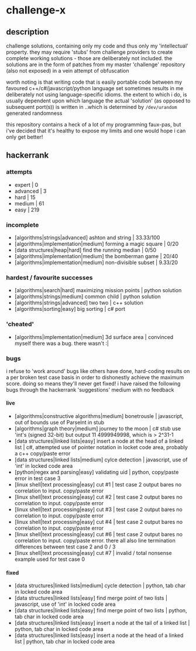 # challenge-x

## description
challenge solutions, containing only my code and thus only my 'intellectual' property. they may require 'stubs' from challenge providers to create complete working solutions - those are deliberately not included. the solutions are in the form of patches from my master 'challenge' repository (also not exposed) in a vein attempt of obfuscation

worth noting is that writing code that is easily portable code between my favoured c++/c#/javascript/python language set sometimes results in me deliberately not using language-specific idioms. the extent to which i do, is usually dependent upon which language the actual 'solution' (as opposed to subsequent port(s)) is written in ..which is determined by `/dev/urandom` generated randomness

this repository contains a heck of a lot of my programming faux-pas, but i've decided that it's healthy to expose my limits and one would hope i can only get better!

## hackerrank
### attempts
- expert | 0
- advanced | 3
- hard | 15
- medium | 61
- easy | 219

### incomplete
- [algorithms|strings|advanced] ashton and string | 33.33/100
- [algorithms|implementation|medium] forming a magic square | 0/20
- [data structures|heap|hard] find the running median | 0/50
- [algorithms|implementation|medium] the bomberman game | 20/40
- [algorithms|implementation|medium] non-divisible subset | 9.33/20

### hardest / favourite successes
- [algorithms|search|hard] maximizing mission points | python solution
- [algorithms|strings|medium] common child | python solution
- [algorithms|strings|advanced] two two | c++ solution
- [algorithms|sorting|easy] big sorting | c# port

### 'cheated'
- [algorithms|implementation|medium] 3d surface area | convinced myself there was a bug. there wasn't :|

### bugs
i refuse to 'work around' bugs like others have done, hard-coding results on a per broken test case basis in order to dishonestly achieve the maximum score. doing so means they'll never get fixed! i have raised the following bugs through the hackerrank 'suggestions' medium with no feedback

#### live
- [algorithms|constructive algorithms|medium] bonetrousle | javascript, out of bounds use of ParseInt in stub
- [algorithms|graph theory|medium] journey to the moon | c# stub use 'int's (signed 32-bit) but output 11 4999949998, which is > 2^31-1
- [data structures|linked lists|easy] insert a node at the head of a linked list | c#, attempted use of pointer notation in locket code area, probably a c++ copy/paste error
- [data structures|linked lists|medium] cylce detection | javascript, use of 'int' in locked code area
- [python|regex and parsing|easy] validating uid | python, copy/paste error in test case 3
- [linux shell|text processing|easy] cut #1 | test case 2 output bares no correlation to input. copy/paste error
- [linux shell|text processing|easy] cut #2 | test case 2 output bares no correlation to input. copy/paste error
- [linux shell|text processing|easy] cut #3 | test case 2 output bares no correlation to input. copy/paste error
- [linux shell|text processing|easy] cut #4 | test case 2 output bares no correlation to input. copy/paste error
- [linux shell|text processing|easy] cut #6 | test case 2 output bares no correlation to input. copy/paste error. there all also line termination differences between test case 2 and 0 / 3
- [linux shell|text processing|easy] cut #7 | invalid / total nonsense example used for test case 0

#### fixed
- [data structures|linked lists|medium] cycle detection | python, tab char in locked code area
- [data structures|linked lists|easy] find merge point of two lists | javascript, use of 'int' in locked code area
- [data structures|linked lists|easy] find merge point of two lists | python, tab char in locked code area
- [data structures|linked lists|easy] insert a node at the tail of a linked list | python, tab char in locked code area
- [data structures|linked lists|easy] insert a node at the head of a linked list | python, tab char in locked code area
